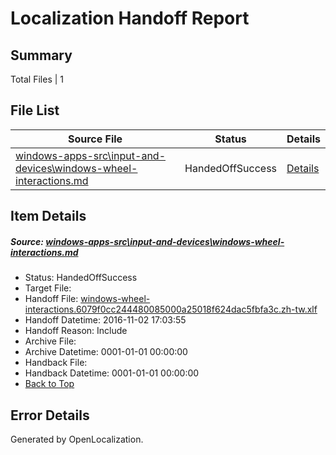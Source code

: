 # <a name='report-top'></a> Localization Handoff Report

## Summary
 Total Files | 1

## File List
 Source File | Status | Details 
 ----------- | ------ | ------- 
 [windows-apps-src\input-and-devices\windows-wheel-interactions.md](https://cpubwin.visualstudio.com/windows-uwp/_git/windows-uwp/commit/68fea5f0abed83618833e7b1f242cd1167f33dac?path=windows-apps-src%2Finput-and-devices%2Fwindows-wheel-interactions.md&_a=contents) | HandedOffSuccess | [Details](#5a5c3bc08e7579b5a7496c88800ac76f48f931714663)

## Item Details
##### <a name='5a5c3bc08e7579b5a7496c88800ac76f48f931714663'></a> Source: [windows-apps-src\input-and-devices\windows-wheel-interactions.md](https://cpubwin.visualstudio.com/windows-uwp/_git/windows-uwp/commit/68fea5f0abed83618833e7b1f242cd1167f33dac?path=windows-apps-src%2Finput-and-devices%2Fwindows-wheel-interactions.md&_a=contents)
* Status: HandedOffSuccess
* Target File: 
* Handoff File: [windows-wheel-interactions.6079f0cc244480085000a25018f624dac5fbfa3c.zh-tw.xlf](https://cpubwin.visualstudio.com/windows-uwp/_git/WDCLib.handoff/commit/19968da5d082c765f9da2bc95c7141e0f779b99c?path=ol-handoff%2Fcpubwin%2Fwindows-uwp.zh-tw%2Fmaster%2Fwindows-wheel-interactions.6079f0cc244480085000a25018f624dac5fbfa3c.zh-tw.xlf&_a=contents)
* Handoff Datetime: 2016-11-02 17:03:55
* Handoff Reason: Include
* Archive File: 
* Archive Datetime: 0001-01-01 00:00:00
* Handback File: 
* Handback Datetime: 0001-01-01 00:00:00
* [Back to Top](#report-top)


## Error Details

Generated by OpenLocalization.
